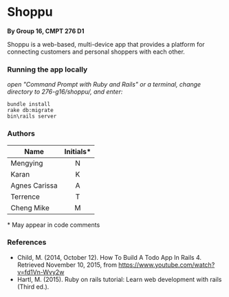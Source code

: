 # Shoppu
**By Group 16, CMPT 276 D1**

Shoppu is a web-based, multi-device app that provides a platform for connecting customers and personal shoppers with each other.

### Running the app locally
*open "Command Prompt with Ruby and Rails" or a terminal, change directory to 276-g16/shoppu/, and enter:*
```
bundle install
rake db:migrate
bin\rails server
```

### Authors
| Name          | Initials* |
| ------------- |:---------:|
| Mengying      | N         |
| Karan         | K         |
| Agnes Carissa | A         |
| Terrence      | T         |
| Cheng Mike    | M         |

\* May appear in code comments

### References
* Child, M. (2014, October 12). How To Build A Todo App In Rails 4. Retrieved November 10, 2015, from https://www.youtube.com/watch?v=fd1Vn-Wvy2w
* Hartl, M. (2015). Ruby on rails tutorial: Learn web development with rails (Third ed.).